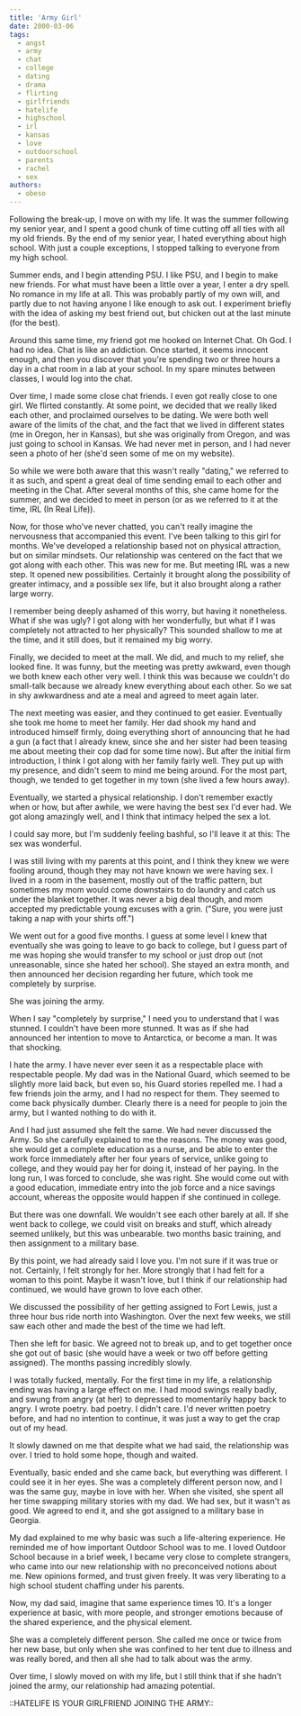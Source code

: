 ```yaml
---
title: 'Army Girl'
date: 2000-03-06
tags:
  - angst
  - army
  - chat
  - college
  - dating
  - drama
  - flirting
  - girlfriends
  - hatelife
  - highschool
  - irl
  - kansas
  - love
  - outdoorschool
  - parents
  - rachel
  - sex
authors:
  - obeso
---
```


Following the break-up, I move on with my life. It was the summer following my senior year, and I spent a good chunk of time cutting off all ties with all my old friends. By the end of my senior year, I hated everything about high school. With just a couple exceptions, I stopped talking to everyone from my high school.

Summer ends, and I begin attending PSU. I like PSU, and I begin to make new friends. For what must have been a little over a year, I enter a dry spell. No romance in my life at all. This was probably partly of my own will, and partly due to not having anyone I like enough to ask out. I experiment briefly with the idea of asking my best friend out, but chicken out at the last minute (for the best).

Around this same time, my friend got me hooked on Internet Chat. Oh God. I had no idea. Chat is like an addiction. Once started, it seems innocent enough, and then you discover that you're spending two or three hours a day in a chat room in a lab at your school. In my spare minutes between classes, I would log into the chat.

Over time, I made some close chat friends. I even got really close to one girl. We flirted constantly. At some point, we decided that we really liked each other, and proclaimed ourselves to be dating. We were both well aware of the limits of the chat, and the fact that we lived in different states (me in Oregon, her in Kansas), but she was originally from Oregon, and was just going to school in Kansas. We had never met in person, and I had never seen a photo of her (she'd seen some of me on my website).

So while we were both aware that this wasn't really "dating," we referred to it as such, and spent a great deal of time sending email to each other and meeting in the Chat. After several months of this, she came home for the summer, and we decided to meet in person (or as we referred to it at the time, IRL (In Real Life)).

Now, for those who've never chatted, you can't really imagine the nervousness that accompanied this event. I've been talking to this girl for months. We've developed a relationship based not on physical attraction, but on similar mindsets. Our relationship was centered on the fact that we got along with each other. This was new for me. But meeting IRL was a new step. It opened new possibilities. Certainly it brought along the possibility of greater intimacy, and a possible sex life, but it also brought along a rather large worry.

I remember being deeply ashamed of this worry, but having it nonetheless. What if she was ugly? I got along with her wonderfully, but what if I was completely not attracted to her physically? This sounded shallow to me at the time, and it still does, but it remained my big worry.

Finally, we decided to meet at the mall. We did, and much to my relief, she looked fine. It was funny, but the meeting was pretty awkward, even though we both knew each other very well. I think this was because we couldn't do small-talk because we already knew everything about each other. So we sat in shy awkwardness and ate a meal and agreed to meet again later.

The next meeting was easier, and they continued to get easier. Eventually she took me home to meet her family. Her dad shook my hand and introduced himself firmly, doing everything short of announcing that he had a gun (a fact that I already knew, since she and her sister had been teasing me about meeting their cop dad for some time now). But after the initial firm introduction, I think I got along with her family fairly well. They put up with my presence, and didn't seem to mind me being around. For the most part, though, we tended to get together in my town (she lived a few hours away).

Eventually, we started a physical relationship. I don't remember exactly when or how, but after awhile, we were having the best sex I'd ever had. We got along amazingly well, and I think that intimacy helped the sex a lot.

I could say more, but I'm suddenly feeling bashful, so I'll leave it at this: The sex was wonderful.

I was still living with my parents at this point, and I think they knew we were fooling around, though they may not have known we were having sex. I lived in a room in the basement, mostly out of the traffic pattern, but sometimes my mom would come downstairs to do laundry and catch us under the blanket together. It was never a big deal though, and mom accepted my predictable young excuses with a grin. ("Sure, you were just taking a nap with your shirts off.")

We went out for a good five months. I guess at some level I knew that eventually she was going to leave to go back to college, but I guess part of me was hoping she would transfer to my school or just drop out (not unreasonable, since she hated her school). She stayed an extra month, and then announced her decision regarding her future, which took me completely by surprise.

She was joining the army.

When I say "completely by surprise," I need you to understand that I was stunned. I couldn't have been more stunned. It was as if she had announced her intention to move to Antarctica, or become a man. It was that shocking.

I hate the army. I have never ever seen it as a respectable place with respectable people. My dad was in the National Guard, which seemed to be slightly more laid back, but even so, his Guard stories repelled me. I had a few friends join the army, and I had no respect for them. They seemed to come back physically dumber. Clearly there is a need for people to join the army, but I wanted nothing to do with it.

And I had just assumed she felt the same. We had never discussed the Army. So she carefully explained to me the reasons. The money was good, she would get a complete education as a nurse, and be able to enter the work force immediately after her four years of service, unlike going to college, and they would pay her for doing it, instead of her paying. In the long run, I was forced to conclude, she was right. She would come out with a good education, immediate entry into the job force and a nice savings account, whereas the opposite would happen if she continued in college.

But there was one downfall. We wouldn't see each other barely at all. If she went back to college, we could visit on breaks and stuff, which already seemed unlikely, but this was unbearable. two months basic training, and then assignment to a military base.

By this point, we had already said I love you. I'm not sure if it was true or not. Certainly, I felt strongly for her. More strongly that I had felt for a woman to this point. Maybe it wasn't love, but I think if our relationship had continued, we would have grown to love each other.

We discussed the possibility of her getting assigned to Fort Lewis, just a three hour bus ride north into Washington. Over the next few weeks, we still saw each other and made the best of the time we had left.

Then she left for basic. We agreed not to break up, and to get together once she got out of basic (she would have a week or two off before getting assigned). The months passing incredibly slowly.

I was totally fucked, mentally. For the first time in my life, a relationship ending was having a large effect on me. I had mood swings really badly, and swung from angry (at her) to depressed to momentarily happy back to angry. I wrote poetry. bad poetry. I didn't care. I'd never written poetry before, and had no intention to continue, it was just a way to get the crap out of my head.

It slowly dawned on me that despite what we had said, the relationship was over. I tried to hold some hope, though and waited.

Eventually, basic ended and she came back, but everything was different. I could see it in her eyes. She was a completely different person now, and I was the same guy, maybe in love with her. When she visited, she spent all her time swapping military stories with my dad. We had sex, but it wasn't as good. We agreed to end it, and she got assigned to a military base in Georgia.

My dad explained to me why basic was such a life-altering experience. He reminded me of how important Outdoor School was to me. I loved Outdoor School because in a brief week, I became very close to complete strangers, who came into our new relationship with no preconceived notions about me. New opinions formed, and trust given freely. It was very liberating to a high school student chaffing under his parents.

Now, my dad said, imagine that same experience times 10. It's a longer experience at basic, with more people, and stronger emotions because of the shared experience, and the physical element.

She was a completely different person. She called me once or twice from her new base, but only when she was confined to her tent due to illness and was really bored, and then all she had to talk about was the army.

Over time, I slowly moved on with my life, but I still think that if she hadn't joined the army, our relationship had amazing potential.

::HATELIFE IS YOUR GIRLFRIEND JOINING THE ARMY::
